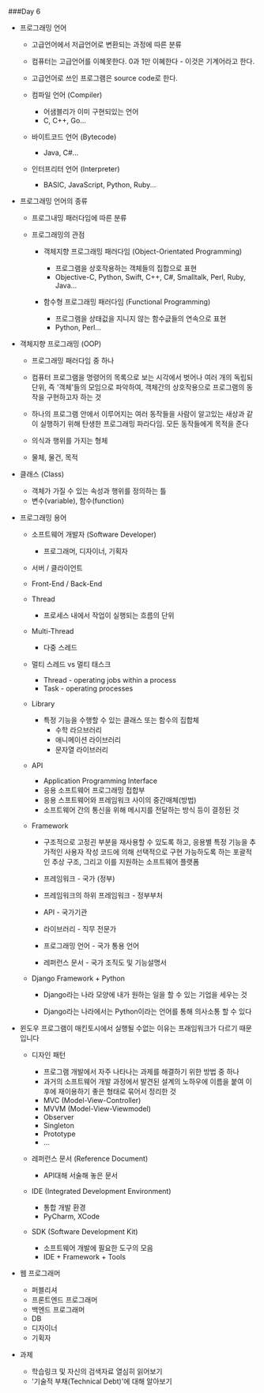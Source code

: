 ###Day 6

* 프로그래밍 언어
	* 고급언어에서 저급언어로 변환되는 과정에 따른 분류

	* 컴퓨터는 고급언어를 이혜못한다. 0과 1만 이혜한다 - 이것은 기계어라고 한다.
	* 고급언어로 쓰인 프로그램은 source code로 한다.

	* 컴파일 언어 (Compiler)
		* 어샘블리가 이미 구현되있는 언어
		* C, C++, Go...

	* 바이트코드 언어 (Bytecode)
		* Java, C#...

	* 인터프리터 언어 (Interpreter)
		* BASIC, JavaScript, Python, Ruby...

* 프로그래밍 언어의 종류
	* 프로그내밍 패러다임에 따른 분류
	
	* 프로그래밍의 관점
		* 객체지향 프로그래밍 패러다임 (Object-Orientated Programming)
			* 프로그램을 상호작용하는 객체들의 집합으로 표현
			* Objective-C, Python, Swift, C++, C#, Smalltalk, Perl, Ruby, Java...

		* 함수형 프로그래밍 패러다임 (Functional Programming)
			* 프로그램을 상태겂을 지니지 않는 함수긊들의 연속으로 표현
			* Python, Perl...

* 객체지향 프로그래밍 (OOP)
	* 프로그래밍 패러다임 중 하나

	* 컴퓨터 프로그램을 명령어의 목록으로 보는 시각에서 벗어나 여러 개의 독립되 단위, 즉 '객체'들의 모임으로 파악하여, 객체간의 상호작용으로 프로그램의 동작을 구현하고자 하는 것

	* 하나의 프로그램 안에서 이루어지는 여러 동작들을 사람이 알고있는 새상과 같이 실행하기 위해 탄생한 프로그래밍 파라다임. 모든 동작들에게 목적을 준다

	* 의식과 행위를 가지는 형체

	* 물체, 물건, 목적

* 클래스 (Class)
	* 객체가 가질 수 있는 속성과 행위를 정의하는 틀
	* 변수(variable), 함수(function)

* 프로그래밍 용어
	* 소프트웨어 개발자 (Software Developer)
		* 프로그래머, 디자이너, 기획자

	* 서버 / 클라이언트

	* Front-End / Back-End

	* Thread
		* 프로세스 내에서 작업이 실행되는 흐름의 단위

	* Multi-Thread
		* 다중 스레드

	* 멀티 스레드 vs 멀티 태스크
		* Thread - operating jobs within a process
		* Task - operating processes

	* Library
		* 특정 기능을 수행할 수 있는 클래스 또는 함수의 집합체
			* 수학 라으브러리
			* 애니메이션 라이브러리
			* 문자열 라이브러리

	* API
		* Application Programming Interface
		* 응용 소프트웨어 프로그래밍 접합부
		* 응용 스프트웨어와 프레임워크 사이의 중간매체(방법)
		* 소프트웨어 간의 통신을 위해 메시지를 전달하는 방식 등이 결정뒨 것

	* Framework
		* 구조적으로 고정괸 부분을 재사용할 수 있도록 하고, 응용별 특정 기능을 추가적인 사용자 작성 코드에 의해 선택적으로 구현 가능하도록 하는 포괄적인 추상 구조, 그리고 이를 지원하는 소프트웨어 플랫폼

		* 프레임워크 - 국가 (정부)
		* 프레임워크의 하위 프레임워크 - 정부부처

		* API - 국가기관

		* 라이브러리 - 직무 전문가

		* 프로그래밍 언어 - 국가 통용 언어

		* 레퍼런스 문서 - 국가 조직도 및 기능설명서

	* Django Framework + Python
		* Django라는 나라 모양에 내가 원하는 일을 할 수 있는 기업을 세우는 것

		* Django라는 나라에서는 Python이라는 언어를 통해 의사소통 할 수 있다

* 윈도우 프로그램이 매킨토시에서 실행될 수없는 이유는 프래임워크가 다르기 때문입니다

	* 디자인 패턴
		* 프로그램 개발에서 자주 나타나는 과제를 해결하기 위한 방법 중 하나
		* 과거의 소프트웨어 개발 과정에서 발견된 설계의 노하우에 이름을 붙여 이후에 재이용하기 좋은 형태로 묶어서 정리한 것
		* MVC (Model-View-Controller)
		* MVVM (Model-View-Viewmodel)
		* Observer
		* Singleton
		* Prototype
		* ...

	* 레퍼런스 문서 (Reference Document)
		* API대해 서술해 놓은 문서

	* IDE (Integrated Development Environment)
		* 통합 개발 환경
		* PyCharm, XCode

	* SDK (Software Development Kit)
		* 소프트웨어 개발에 필요한 도구의 모음
		* IDE + Framework + Tools


* 웹 프로그래머
	* 퍼블리셔
	* 프론트엔드 프로그래머
	* 백엔드 프로그래머
	* DB
	* 디자이너
	* 기획자


* 과제
	* 학습링크 및 자신의 검색자료 열심히 읽어보기
	* '기술적 부채(Technical Debt)'에 대해 알아보기









